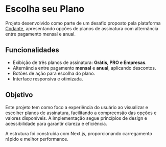 # Escolha seu Plano

Projeto desenvolvido como parte de um desafio proposto pela plataforma [Codante](https://codante.io/), apresentando opções de planos de assinatura com alternância entre pagamento mensal e anual.

## Funcionalidades

- Exibição de três planos de assinatura: **Grátis, PRO e Empresas**.
- Alternância entre pagamento **mensal** e **anual**, aplicando descontos.
- Botões de ação para escolha do plano.
- Interface responsiva e otimizada.

## Objetivo

Este projeto tem como foco a experiência do usuário ao visualizar e escolher planos de assinatura, facilitando a compreensão das opções e valores disponíveis. A implementação segue princípios de design e acessibilidade para garantir clareza e eficiência.

A estrutura foi construída com Next.js, proporcionando carregamento rápido e melhor performance.

